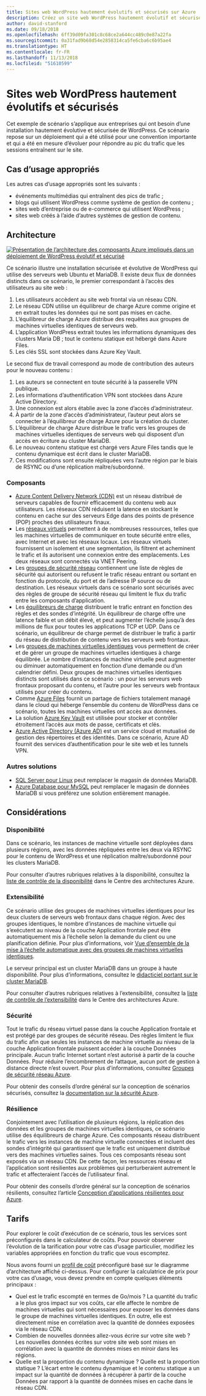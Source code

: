 ```yaml
---
title: Sites web WordPress hautement évolutifs et sécurisés sur Azure
description: Créez un site web WordPress hautement évolutif et sécurisé pour les événements multimédias.
author: david-stanford
ms.date: 09/18/2018
ms.openlocfilehash: 6ff39d09fa301c8c68ce2a644cc489c0e87a22fa
ms.sourcegitcommit: 0a31fad9b68d54e2858314ca5fe6cba6c6b95ae4
ms.translationtype: HT
ms.contentlocale: fr-FR
ms.lasthandoff: 11/13/2018
ms.locfileid: "51610599"
---
```

# <a name="highly-scalable-and-secure-wordpress-website"></a>Sites web WordPress hautement évolutifs et sécurisés

Cet exemple de scénario s’applique aux entreprises qui ont besoin d’une installation hautement évolutive et sécurisée de WordPress. Ce scénario repose sur un déploiement qui a été utilisé pour une convention importante et qui a été en mesure d’évoluer pour répondre au pic du trafic que les sessions entraînent sur le site.

## <a name="relevant-use-cases"></a>Cas d’usage appropriés

Les autres cas d’usage appropriés sont les suivants :

* événements multimédias qui entraînent des pics de trafic ;
* blogs qui utilisent WordPress comme système de gestion de contenu ;
* sites web d’entreprise ou de e-commerce qui utilisent WordPress ;
* sites web créés à l’aide d’autres systèmes de gestion de contenu.

## <a name="architecture"></a>Architecture

[![Présentation de l’architecture des composants Azure impliqués dans un déploiement de WordPress évolutif et sécurisé](media/secure-scalable-wordpress.png)](media/secure-scalable-wordpress.png#lightbox)

Ce scénario illustre une installation sécurisée et évolutive de WordPress qui utilise des serveurs web Ubuntu et MariaDB. Il existe deux flux de données distincts dans ce scénario, le premier correspondant à l’accès des utilisateurs au site web :

1. Les utilisateurs accèdent au site web frontal via un réseau CDN.
2. Le réseau CDN utilise un équilibreur de charge Azure comme origine et en extrait toutes les données qui ne sont pas mises en cache.
3. L’équilibreur de charge Azure distribue des requêtes aux groupes de machines virtuelles identiques de serveurs web.
4. L’application WordPress extrait toutes les informations dynamiques des clusters Maria DB ; tout le contenu statique est hébergé dans Azure Files.
5. Les clés SSL sont stockées dans Azure Key Vault.

Le second flux de travail correspond au mode de contribution des auteurs pour le nouveau contenu :

1. Les auteurs se connectent en toute sécurité à la passerelle VPN publique.
2. Les informations d’authentification VPN sont stockées dans Azure Active Directory.
3. Une connexion est alors établie avec la zone d’accès d’administrateur.
4. À partir de la zone d’accès d’administrateur, l’auteur peut alors se connecter à l’équilibreur de charge Azure pour la création du cluster.
5. L’équilibreur de charge Azure distribue le trafic vers les groupes de machines virtuelles identiques de serveurs web qui disposent d’un accès en écriture au cluster MariaDB.
6. Le nouveau contenu statique est chargé vers Azure Files tandis que le contenu dynamique est écrit dans le cluster MariaDB.
7. Ces modifications sont ensuite répliquées vers l’autre région par le biais de RSYNC ou d’une réplication maître/subordonné.

### <a name="components"></a>Composants

* [Azure Content Delivery Network (CDN)](/azure/cdn/cdn-overview) est un réseau distribué de serveurs capables de fournir efficacement du contenu web aux utilisateurs. Les réseaux CDN réduisent la latence en stockant le contenu en cache sur des serveurs Edge dans des points de présence (POP) proches des utilisateurs finaux.
* Les [réseaux virtuels](/azure/virtual-network/virtual-networks-overview) permettent à de nombreuses ressources, telles que les machines virtuelles de communiquer en toute sécurité entre elles, avec Internet et avec les réseaux locaux. Les réseaux virtuels fournissent un isolement et une segmentation, ils filtrent et acheminent le trafic et ils autorisent une connexion entre des emplacements. Les deux réseaux sont connectés via VNET Peering.
* Les [groupes de sécurité réseau](/azure/virtual-network/security-overview) contiennent une liste de règles de sécurité qui autorisent ou refusent le trafic réseau entrant ou sortant en fonction du protocole, du port et de l’adresse IP source ou de destination. Les réseaux virtuels dans ce scénario sont sécurisés avec des règles de groupe de sécurité réseau qui limitent le flux du trafic entre les composants d’application.
* Les [équilibreurs de charge](/azure/load-balancer/load-balancer-overview) distribuent le trafic entrant en fonction des règles et des sondes d’intégrité. Un équilibreur de charge offre une latence faible et un débit élevé, et peut augmenter l’échelle jusqu’à des millions de flux pour toutes les applications TCP et UDP. Dans ce scénario, un équilibreur de charge permet de distribuer le trafic à partir du réseau de distribution de contenu vers les serveurs web frontaux.
* Les [groupes de machines virtuelles identiques][docs-vmss] vous permettent de créer et de gérer un groupe de machines virtuelles identiques à charge équilibrée. Le nombre d’instances de machine virtuelle peut augmenter ou diminuer automatiquement en fonction d’une demande ou d’un calendrier défini. Deux groupes de machines virtuelles identiques distincts sont utilisés dans ce scénario : un pour les serveurs web frontaux proposant du contenu, et l’autre pour les serveurs web frontaux utilisés pour créer du contenu.
* Comme [Azure Files](/azure/storage/files/storage-files-introduction) fournit un partage de fichiers totalement managé dans le cloud qui héberge l’ensemble du contenu de WordPress dans ce scénario, toutes les machines virtuelles ont accès aux données.
* La solution [Azure Key Vault](/azure/key-vault/key-vault-overview) est utilisée pour stocker et contrôler étroitement l’accès aux mots de passe, certificats et clés.
* [Azure Active Directory (Azure AD)](/azure/active-directory/fundamentals/active-directory-whatis) est un service cloud et mutualisé de gestion des répertoires et des identités. Dans ce scénario, Azure AD fournit des services d’authentification pour le site web et les tunnels VPN.

### <a name="alternatives"></a>Autres solutions

* [SQL Server pour Linux](/azure/virtual-machines/linux/sql/sql-server-linux-virtual-machines-overview) peut remplacer le magasin de données MariaDB.
* [Azure Database pour MySQL](/azure/mysql/overview) peut remplacer le magasin de données MariaDB si vous préférez une solution entièrement managée.

## <a name="considerations"></a>Considérations

### <a name="availability"></a>Disponibilité

Dans ce scénario, les instances de machine virtuelle sont déployées dans plusieurs régions, avec les données répliquées entre les deux via RSYNC pour le contenu de WordPress et une réplication maître/subordonné pour les clusters MariaDB.

Pour consulter d’autres rubriques relatives à la disponibilité, consultez la [liste de contrôle de la disponibilité][availability] dans le Centre des architectures Azure.

### <a name="scalability"></a>Extensibilité

Ce scénario utilise des groupes de machines virtuelles identiques pour les deux clusters de serveurs web frontaux dans chaque région. Avec des groupes identiques, le nombre d’instances de machine virtuelle qui s’exécutent au niveau de la couche Application frontale peut être automatiquement mis à l’échelle selon la demande du client ou une planification définie. Pour plus d’informations, voir [Vue d’ensemble de la mise à l’échelle automatique avec des groupes de machines virtuelles identiques][docs-vmss-autoscale].

Le serveur principal est un cluster MariaDB dans un groupe à haute disponibilité. Pour plus d’informations, consultez le [didacticiel portant sur le cluster MariaDB][mariadb-tutorial].

Pour consulter d’autres rubriques relatives à l’extensibilité, consultez la [liste de contrôle de l’extensibilité][scalability] dans le Centre des architectures Azure.

### <a name="security"></a>Sécurité

Tout le trafic du réseau virtuel passe dans la couche Application frontale et est protégé par des groupes de sécurité réseau. Des règles limitent le flux du trafic afin que seules les instances de machine virtuelle au niveau de la couche Application frontale puissent accéder à la couche Données principale. Aucun trafic Internet sortant n’est autorisé à partir de la couche Données. Pour réduire l’encombrement de l’attaque, aucun port de gestion à distance directe n’est ouvert. Pour plus d'informations, consultez [Groupes de sécurité réseau Azure][docs-nsg].

Pour obtenir des conseils d’ordre général sur la conception de scénarios sécurisés, consultez la [documentation sur la sécurité Azure][security].

### <a name="resiliency"></a>Résilience

Conjointement avec l’utilisation de plusieurs régions, la réplication des données et les groupes de machines virtuelles identiques, ce scénario utilise des équilibreurs de charge Azure. Ces composants réseau distribuent le trafic vers les instances de machine virtuelle connectées et incluent des sondes d’intégrité qui garantissent que le trafic est uniquement distribué vers des machines virtuelles saines. Tous ces composants réseau sont exposés via un réseau CDN. De cette façon, les ressources réseau et l’application sont résilientes aux problèmes qui perturberaient autrement le trafic et affecteraient l’accès de l’utilisateur final.

Pour obtenir des conseils d’ordre général sur la conception de scénarios résilients, consultez l’article [Conception d’applications résilientes pour Azure][resiliency].

## <a name="pricing"></a>Tarifs

Pour explorer le coût d’exécution de ce scénario, tous les services sont préconfigurés dans le calculateur de coûts. Pour pouvoir observer l’évolution de la tarification pour votre cas d’usage particulier, modifiez les variables appropriées en fonction du trafic que vous escomptez.

Nous avons fourni un [profil de coût][pricing] préconfiguré basé sur le diagramme d’architecture affiché ci-dessus. Pour configurer la calculatrice de prix pour votre cas d’usage, vous devez prendre en compte quelques éléments principaux :

* Quel est le trafic escompté en termes de Go/mois ? La quantité du trafic a le plus gros impact sur vos coûts, car elle affecte le nombre de machines virtuelles qui sont nécessaires pour exposer les données dans le groupe de machines virtuelles identiques. En outre, elle est directement mise en corrélation avec la quantité de données exposées via le réseau CDN.
* Combien de nouvelles données allez-vous écrire sur votre site web ? Les nouvelles données écrites sur votre site web sont mises en corrélation avec la quantité de données mises en miroir dans les régions.
* Quelle est la proportion du contenu dynamique ? Quelle est la proportion statique ? L’écart entre le contenu dynamique et le contenu statique a un impact sur la quantité de données à récupérer à partir de la couche Données par rapport à la quantité de données mises en cache dans le réseau CDN.

<!-- links -->
[architecture]: ./media/architecture-secure-scalable-wordpress.png
[mariadb-tutorial]: /azure/virtual-machines/linux/classic/mariadb-mysql-cluster
[docs-vmss]: /azure/virtual-machine-scale-sets/overview
[docs-vmss-autoscale]: /azure/virtual-machine-scale-sets/virtual-machine-scale-sets-autoscale-overview
[docs-nsg]: /azure/virtual-network/security-overview
[security]: /azure/security/
[availability]: ../../checklist/availability.md
[resiliency]: /azure/architecture/resiliency/
[scalability]: /azure/architecture/checklist/scalability
[pricing]: https://azure.com/e/a8c4809dab444c1ca4870c489fbb196b
